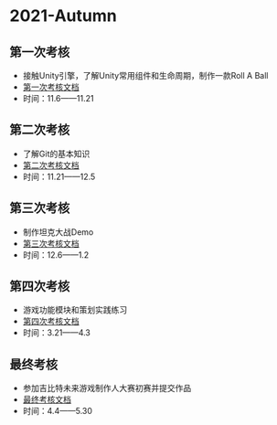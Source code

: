 # 2021-Autumn
## 第一次考核
* 接触Unity引擎，了解Unity常用组件和生命周期，制作一款Roll A Ball
* [第一次考核文档](https://github.com/immortaltiara/2021-Autumn/blob/main/doc/%E7%AC%AC%E4%B8%80%E6%AC%A1%E8%80%83%E6%A0%B8%E6%96%87%E6%A1%A3.md)
* 时间：11.6——11.21

## 第二次考核
* 了解Git的基本知识
* [第二次考核文档](https://github.com/immortaltiara/2021-Autumn/blob/main/doc/%E7%AC%AC%E4%BA%8C%E6%AC%A1%E8%80%83%E6%A0%B8%E6%96%87%E6%A1%A3.md)
* 时间：11.21——12.5

## 第三次考核
* 制作坦克大战Demo
* [第三次考核文档](https://github.com/immortaltiara/2021-Autumn/blob/main/doc/%E7%AC%AC%E4%B8%89%E6%AC%A1%E8%80%83%E6%A0%B8%E6%96%87%E6%A1%A3.md)
* 时间：12.6——1.2

## 第四次考核
* 游戏功能模块和策划实践练习
* [第四次考核文档](https://github.com/immortaltiara/2021-Autumn/blob/main/doc/%E7%AC%AC%E5%9B%9B%E6%AC%A1%E8%80%83%E6%A0%B8%E6%96%87%E6%A1%A3.md)
* 时间：3.21——4.3

## 最终考核
* 参加吉比特未来游戏制作人大赛初赛并提交作品
* [最终考核文档](https://github.com/immortaltiara/2021-Autumn/blob/main/doc/%E6%9C%80%E7%BB%88%E8%80%83%E6%A0%B8%E6%96%87%E6%A1%A3.md)
* 时间：4.4——5.30
